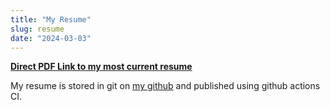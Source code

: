 ```yaml
---
title: "My Resume"
slug: resume
date: "2024-03-03"
---
```

[**Direct PDF Link to my most current resume**](https://github.com/leozqin/resume/releases/latest/download/resume.pdf)

My resume is stored in git on [my github](https://github.com/leozqin/resume) and published using github actions CI.
